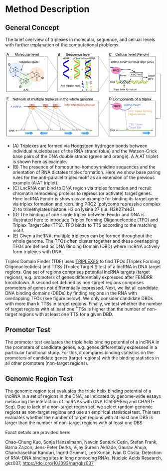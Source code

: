 # Method Description

## General Concept

The brief overview of triplexes in molecular, sequence, and celluar levels with further explanation of the computational problems:

<img src="../_static/tdf/kuo_triplex_overview.png" class="center">

* (A) Triplexes are formed via Hoogsteen hydrogen bonds between individual nucleobases of the RNA strand (blue) and the Watson-Crick base pairs of the DNA double strand (green and orange). A A:AT triplet is shown here as example.
* (B) The presence of homopurine-homopyrimidine sequences and the orientation of RNA dictates triplex formation. Here we show base paring rules for the anti-parallel triplex motif as an extension of the previous example (A:AT triplet).
* (C) LncRNA can bind to DNA region via triplex formation and recruit chromatin remodeling proteins to repress (or activate) target genes. Here lncRNA Fendrr is shown as an example for binding its target gene via triplex formation and recruiting PRC2 (polycomb repressive complex 2) to trimethylates histone H3 on lysine 27 (i.e. H3K27me3).
* (D) The binding of one single triplex between Fendrr and DNA is illustrated here to introduce Triplex Forming Oligonucleotide (TFO) and Triplex Target Site (TTS). TFO binds to TTS according to the matching motif.
* (E) Given a lncRNA, multiple triplexes can be formed throughout the whole genome. The TFOs often cluster together and these overlapping TFOs are defined as DNA Binding Domain (DBD) where lncRNA actively form triplexes with DNA.

Triplex Domain Finder (TDF) uses [TRIPLEXES](https://github.com/CostaLab/Triplexes) to find TFOs (Triplex Forming Oligonucleotides) and TTSs (Triplex Target Sites) of a lncRNA in DNA target regions. One set of regions comprises potential lncRNA targets (target regions), e.g. promoters of genes differentially expressed after FENDRR knockdown. A second set defined as non-target regions comprises promoters of genes not differentially expressed. Next, we list all candidate DNA binding domains (DBDs) by finding regions in the RNA with overlapping TFOs (see figure below). We only consider candidate DBDs with more than k TTSs in target regions. Finally, we test whether the number of target regions with at least one TTSs is higher than the number of non-target regions with at least one TTS for a given DBD. 

## Promoter Test
The promoter test evaluates the triple helix binding potential of a lncRNA in the promoters of candidate genes, e.g. genes differentially expressed in a particular functional study. For this, it compares binding statistics on the promoters of candidate genes (target regions) with the binding statistics in all other promoters (non-target regions).

## Genomic Region Test
The genomic region test evaluates the triple helix binding potential of a lncRNA in a set of regions in the DNA, as indicated by genome-wide essays measuring the interaction of lncRNAs with DNA (ChIRP-Seq and CHART-Seq). Due to lack of a non-target region set, we select random genomic regions as non-target regions and use an empirical statistical test. This test evaluates whether the number of target regions with at least one DBS is larger than the number of non-target regions with at least one DBS.

Exact details are provided here:

Chao-Chung Kuo, Sonja Hänzelmann, Nevcin Sentürk Cetin, Stefan Frank, Barna Zajzon, Jens-Peter Derks, Vijay Suresh Akhade, Gaurav Ahuja, Chandrasekhar Kanduri, Ingrid Grummt, Leo Kurian, Ivan G Costa; Detection of RNA–DNA binding sites in long noncoding RNAs, Nucleic Acids Research, gkz037, https://doi.org/10.1093/nar/gkz037
